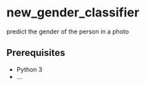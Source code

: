 # new_gender_classifier

predict the gender of the person  in a photo


## Prerequisites

* Python 3
* ...

